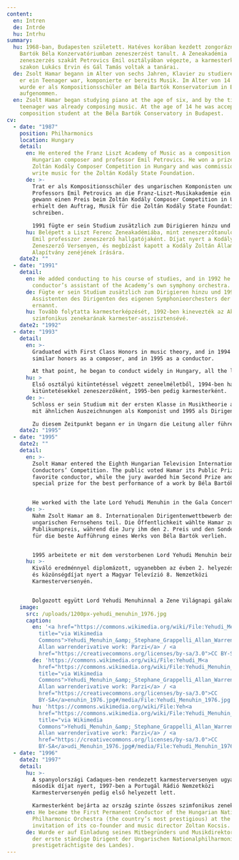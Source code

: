 ```yaml
---
content:
  en: Intren
  de: Intrde
  hu: Intrhu
summary:
  hu: 1968-ban, Budapesten született. Hatéves korában kezdett zongorázni, majd a
    Bartók Béla Konzervatóriumban zeneszerzést tanult. A Zeneakadémia
    zeneszerzés szakát Petrovics Emil osztályában végezte, a karmesterképző
    szakon Lukács Ervin és Gál Tamás voltak a tanárai.
  de: Zsolt Hamar begann im Alter von sechs Jahren, Klavier zu studieren, und als
    er ein Teenager war, komponierte er bereits Musik. Im Alter von 14 Jahren
    wurde er als Kompositionsschüler am Béla Bartók Konservatorium in Budapest
    aufgenommen.
  en: Zsolt Hamar began studying piano at the age of six, and by the time he was a
    teenager was already composing music. At the age of 14 he was accepted as a
    composition student at the Béla Bartók Conservatory in Budapest.
cv:
  - date: "1987"
    position: Philharmonics
    location: Hungary
    detail:
      en: He entered the Franz Liszt Academy of Music as a composition student of the
        Hungarian composer and professor Emil Petrovics. He won a prize in the
        Zoltán Kodály Composer Competition in Hungary and was commissioned to
        write music for the Zoltán Kodály State Foundation.
      de: >-
        Trat er als Kompositionsschüler des ungarischen Komponisten und
        Professors Emil Petrovics an die Franz-Liszt-Musikakademie ein. Er
        gewann einen Preis beim Zoltán Kodály Composer Competition in Ungarn und
        erhielt den Auftrag, Musik für die Zoltán Kodály State Foundation zu
        schreiben.

        1991 fügte er sein Studium zusätzlich zum Dirigieren hinzu und 1992 wurde er zum Assistenten des Dirigenten des eigenen Symphonieorchesters der Akademie ernannt.
      hu: Belépett a Liszt Ferenc Zeneakadémiába, mint zeneszerzőtanuló, Petrovics
        Emil professzor zeneszerző hallgatójaként. Díjat nyert a Kodály Zoltán
        Zeneszerző Versenyen, és megbízást kapott a Kodály Zoltán Állami
        Alapítvány zenéjének írására.
    date2: ""
  - date: "1991"
    detail:
      en: He added conducting to his course of studies, and in 1992 he was appointed a
        conductor’s assistant of the Academy’s own symphony orchestra.
      de: Fügte er sein Studium zusätzlich zum Dirigieren hinzu und 1992 wurde er zum
        Assistenten des Dirigenten des eigenen Symphonieorchesters der Akademie
        ernannt.
      hu: Tovább folytatta karmesterképzését, 1992-ben kinevezték az Akadémia saját
        szimfonikus zenekarának karmester-asszisztensévé.
    date2: "1992"
  - date: "1993"
    detail:
      en: >-
        Graduated with First Class Honors in music theory, and in 1994 with
        similar honors as a composer, and in 1995 as a conductor.

        At that point, he began to conduct widely in Hungary, all the leading Hungarian Orchestras. He appeared also abroad with the Tirgu Mures (Romania) Philharmonic Orchestra, the Cadaques Symphony Orchestra in Spain (where he won two prizes in the International Conductors’ Competition there in 1996), and the Dortmund and the Berlin Symphonies in Germany.
      hu: >
        Első osztályú kitüntetéssel végzett zeneelméletből, 1994-ben hasonló
        kitüntetésekkel zeneszerzőként, 1995-ben pedig karmesterként.
      de: >-
        Schloss er sein Studium mit der ersten Klasse in Musiktheorie ab, 1994
        mit ähnlichen Auszeichnungen als Komponist und 1995 als Dirigent.

        Zu diesem Zeitpunkt begann er in Ungarn die Leitung aller führenden ungarischen Orchester. Er war auch im Ausland mit dem Tirgu Mures (Rumänien) Philharmonic Orchestra, dem Cadaques Symphony Orchestra in Spanien (wo er 1996 zwei internationale Preise beim Internationalen Dirigentenwettbewerb gewann) sowie den Dortmunder und den Berliner Symphonikern.
    date2: "1995"
  - date: "1995"
    date2: ""
    detail:
      en: >-
        Zsolt Hamar entered the Eighth Hungarian Television International
        Conductors’ Competition. The public voted Hamar its Public Prize as the
        favorite conductor, while the jury awarded him Second Prize and the
        special prize for the best performance of a work by Béla Bartók.


        He worked with the late Lord Yehudi Menuhin in the Gala Concert of the World Music Day. Afterwards, Menuhin wrote, "He is one of the most dynamic, precise, intelligent of young conductors I have heard."
      de: >-
        Nahm Zsolt Hamar am 8. Internationalen Dirigentenwettbewerb des
        ungarischen Fernsehens teil. Die Öffentlichkeit wählte Hamar zum
        Publikumspreis, während die Jury ihm den 2. Preis und den Sonderpreis
        für die beste Aufführung eines Werks von Béla Bartók verlieh.


        1995 arbeitete er mit dem verstorbenen Lord Yehudi Menuhin beim Galakonzert des World Music Day zusammen. Danach schrieb Menuhin: "Er ist einer der dynamischsten, präzisesten und intelligentesten jungen Dirigenten, die ich je gehört habe."
      hu: >-
        Kiváló eredménnyel diplomázott, ugyanebben az évben 2. helyezést kapott,
        és közönségdíjat nyert a Magyar Televízió 8. Nemzetközi
        Karmesterversenyén.


        Dolgozott együtt Lord Yehudi Menuhinnal a Zene Világnapi gálakoncertjén. Később Menuhin azt írta: "Ő az egyik legdinamikusabb, legpontosabb, intelligensebb fiatal karmester, akit hallottam."
    image:
      src: /uploads/1200px-yehudi_menuhin_1976.jpg
      caption:
        en: '<a href="https://commons.wikimedia.org/wiki/File:Yehudi_Menuhin_1976.jpg"
          title="via Wikimedia
          Commons">Yehudi_Menuhin_&amp;_Stephane_Grappelli_Allan_Warren.jpg:
          Allan warrenderivative work: Parzi</a> / <a
          href="https://creativecommons.org/licenses/by-sa/3.0">CC BY-SA</a>'
        de: 'https://commons.wikimedia.org/wiki/File:Yehudi_M<a
          href="https://commons.wikimedia.org/wiki/File:Yehudi_Menuhin_1976.jpg"
          title="via Wikimedia
          Commons">Yehudi_Menuhin_&amp;_Stephane_Grappelli_Allan_Warren.jpg:
          Allan warrenderivative work: Parzi</a> / <a
          href="https://creativecommons.org/licenses/by-sa/3.0">CC
          BY-SA</a>enuhin_1976.jpg#/media/File:Yehudi_Menuhin_1976.jpg'
        hu: 'https://commons.wikimedia.org/wiki/File:Yeh<a
          href="https://commons.wikimedia.org/wiki/File:Yehudi_Menuhin_1976.jpg"
          title="via Wikimedia
          Commons">Yehudi_Menuhin_&amp;_Stephane_Grappelli_Allan_Warren.jpg:
          Allan warrenderivative work: Parzi</a> / <a
          href="https://creativecommons.org/licenses/by-sa/3.0">CC
          BY-SA</a>udi_Menuhin_1976.jpg#/media/File:Yehudi_Menuhin_1976.jpg'
  - date: "1996"
    date2: "1997"
    detail:
      hu: >-
        A spanyolországi Cadaques-ben rendezett karmesterversenyen ugyancsak
        második díjat nyert, 1997-ben a Portugál Rádió Nemzetközi
        Karmesterversenyén pedig első helyezett lett. 

        Karmesterként bejárta az ország szinte összes szimfonikus zenekarát, rendszeresen vezényel a Magyar Állami Operaházban. 
      en: He became the First Permanent Conductor of the Hungarian National
        Philharmonic Orchestra (the country’s most prestigious) at the
        invitation of its co-founder and music director Zoltan Kocsis.
      de: Wurde er auf Einladung seines Mitbegründers und Musikdirektors Zoltan Kocsis
        der erste ständige Dirigent der Ungarischen Nationalphilharmonie (die
        prestigeträchtigste des Landes).
---
```

